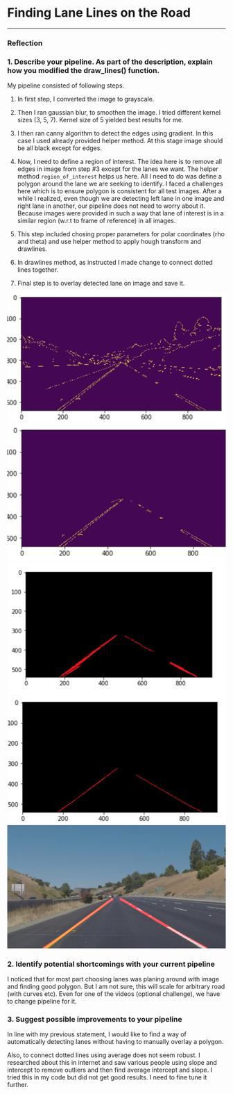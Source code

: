 # **Finding Lane Lines on the Road** 


[//]: # (Image References)

[canny]: ./writeup_images/canny_edges.jpg
[masked]: ./writeup_images/masked_lanes.jpg
[detectedLanes]: ./writeup_images/hough_lines_overlay.jpg
[detectedLanesWithConnection]: ./writeup_images/hough_lines_with_connection.jpg
[solidYellowCurve2]: ./writeup_images/solidYellowCurve2.jpg

---

### Reflection

### 1. Describe your pipeline. As part of the description, explain how you modified the draw_lines() function.

My pipeline consisted of following steps.

1. In first step, I converted the image to grayscale. 

2. Then I ran gaussian blur, to smoothen the image. I tried different kernel sizes (3, 5, 7). Kernel size of 5 yielded best results for me.

3. I then ran canny algorithm to detect the edges using gradient. In this case I used already provided helper method. At this stage image should be all black except for edges.

4. Now, I need to define a region of interest. The idea here is to remove all edges in image from step #3 except for the lanes we want. 
The helper method `region_of_interest` helps us here. 
All I need to do was define a polygon around the lane we are seeking to identify.
I faced a challenges here which is to ensure polygon is consistent for all test images. 
After a while I realized, even though we are detecting left lane in one image and right lane in another,
our pipeline does not need to worry about it. Because images were provided in such a way that lane of interest is
in a similar region (w.r.t to frame of reference) in all images.

5. This step included chosing proper parameters for polar coordinates (rho and theta) and use helper method to apply hough transform and drawlines.

6. In drawlines method, as instructed I made change to connect dotted lines together.

6. Final step is to overlay detected lane on image and save it.

![after running canny algo][canny]
![masked image][masked]
![HoughLines][detectedLanes]
![HoughLines With Connections][detectedLanesWithConnection]
![Overlay on Road][solidYellowCurve2]



### 2. Identify potential shortcomings with your current pipeline


I noticed that for most part choosing lanes was planing around with image and finding good polygon. But I am not sure, this will scale for arbitrary road (with curves etc).
Even for one of the videos (optional challenge), we have to change pipeline for it.
 

### 3. Suggest possible improvements to your pipeline

In line with my previous statement, I would like to find a way of automatically detecting lanes without having
to manually overlay a polygon.

Also, to connect dotted lines using average does not seem robust. I researched about this in internet
and saw various people using slope and intercept to remove outliers and then find average intercept and slope.
I tried this in my code but did not get good results. I need to fine tune it further.